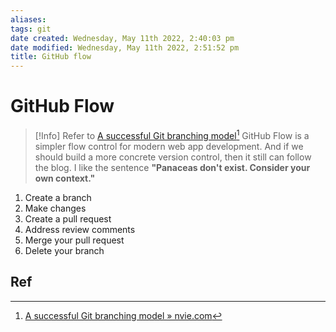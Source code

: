 ```yaml
---
aliases: 
tags: git
date created: Wednesday, May 11th 2022, 2:40:03 pm
date modified: Wednesday, May 11th 2022, 2:51:52 pm
title: GitHub flow
---
```


# GitHub Flow

> [!Info]
> Refer to [A successful Git branching model](https://nvie.com/posts/a-successful-git-branching-model/)[^1] GitHub Flow is a simpler flow control for modern web app development. And if we should build a more concrete version control, then it still can follow the blog.
> I like the sentence **"Panaceas don't exist. Consider your own context."**

1. Create a branch
2. Make changes
3. Create a pull request
4. Address review comments
5. Merge your pull request
6. Delete your branch


## Ref

[^1]: [A successful Git branching model » nvie.com](https://nvie.com/posts/a-successful-git-branching-model/)
[^2]: [GitHub flow - GitHub Docs](https://docs.github.com/en/get-started/quickstart/github-flow)